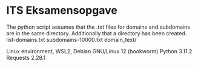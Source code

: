 # ITS Eksamensopgave
The python script assumes that the .txt files for domains and subdomains are in the same directory. Additionally that a directory has been created.
list-domains.txt
subdomains-10000.txt
domain_text/


Linux environment, WSL2, Debian GNU/Linux 12 (bookworm)
Python 3.11.2
Requests 2.28.1

